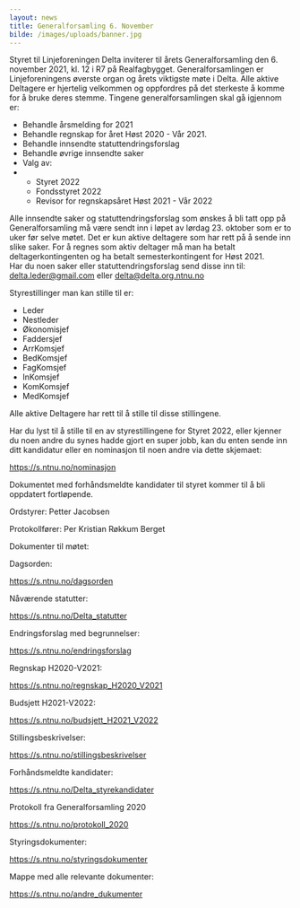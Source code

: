 ```yaml
---
layout: news
title: Generalforsamling 6. November
bilde: /images/uploads/banner.jpg
---
```

Styret til Linjeforeningen Delta inviterer til årets Generalforsamling den 6. november 2021, kl. 12 i R7 på Realfagbygget. Generalforsamlingen er Linjeforeningens øverste organ og årets viktigste møte i Delta. Alle aktive Deltagere er hjertelig velkommen og oppfordres på det sterkeste å komme for å bruke deres stemme. Tingene generalforsamlingen skal gå igjennom er:

* Behandle årsmelding for 2021 
* Behandle regnskap for året Høst 2020 - Vår 2021.
* Behandle innsendte statuttendringsforslag
* Behandle øvrige innsendte saker
* Valg av:
* * Styret 2022
  * Fondsstyret 2022
  * Revisor for regnskapsåret Høst 2021 - Vår 2022

Alle innsendte saker og statuttendringsforslag som ønskes å bli tatt opp på Generalforsamling må være sendt inn i løpet av lørdag 23. oktober som er to uker før selve møtet. Det er kun aktive deltagere som har rett på å sende inn slike saker. For å regnes som aktiv deltager må man ha betalt deltagerkontingenten og ha betalt semesterkontingent for Høst 2021.\
Har du noen saker eller statuttendringsforslag send disse inn til:\
[delta.leder@gmail.com](mailto:delta.leder@gmail.com) eller [](mailto:delta@delta.ntnu.org)delta@delta.org.ntnu.no 

Styrestillinger man kan stille til er:

* Leder
* Nestleder
* Økonomisjef
* Faddersjef
* ArrKomsjef
* BedKomsjef
* FagKomsjef
* InKomsjef
* KomKomsjef
* MedKomsjef

Alle aktive Deltagere har rett til å stille til disse stillingene.

Har du lyst til å stille til en av styrestillingene for Styret 2022, eller kjenner du noen andre du synes hadde gjort en super jobb, kan du enten sende inn ditt kandidatur eller en nominasjon til noen andre via dette skjemaet: 

<https://s.ntnu.no/nominasjon> 

Dokumentet med forhåndsmeldte kandidater til styret kommer til å bli oppdatert fortløpende.

Ordstyrer: Petter Jacobsen

Protokollfører: Per Kristian Røkkum Berget

Dokumenter til møtet:

Dagsorden:

https://s.ntnu.no/dagsorden 

Nåværende statutter:

<https://s.ntnu.no/Delta_statutter> 

Endringsforslag med begrunnelser:

https://s.ntnu.no/endringsforslag 

Regnskap H2020-V2021:

https://s.ntnu.no/regnskap_H2020_V2021 

Budsjett H2021-V2022:

https://s.ntnu.no/budsjett_H2021_V2022 

Stillingsbeskrivelser:

<https://s.ntnu.no/stillingsbeskrivelser> 

Forhåndsmeldte kandidater:

<https://s.ntnu.no/Delta_styrekandidater> 

Protokoll fra Generalforsamling 2020

<https://s.ntnu.no/protokoll_2020> 

Styringsdokumenter:

<https://s.ntnu.no/styringsdokumenter> 

Mappe med alle relevante dokumenter:

https://s.ntnu.no/andre_dukumenter    